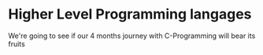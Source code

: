 # Higher Level Programming langages

We're going to see if our 4 months journey with C-Programming will bear its fruits
